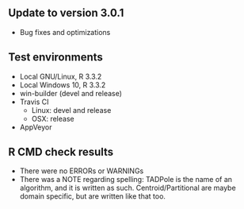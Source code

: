 ## Update to version 3.0.1
* Bug fixes and optimizations

## Test environments
* Local GNU/Linux, R 3.3.2
* Local Windows 10, R 3.3.2
* win-builder (devel and release)
* Travis CI
  + Linux: devel and release
  + OSX: release
* AppVeyor

## R CMD check results
* There were no ERRORs or WARNINGs
* There was a NOTE regarding spelling: TADPole is the name of an algorithm, and it is written as such. Centroid/Partitional are maybe domain specific, but are written like that too.
